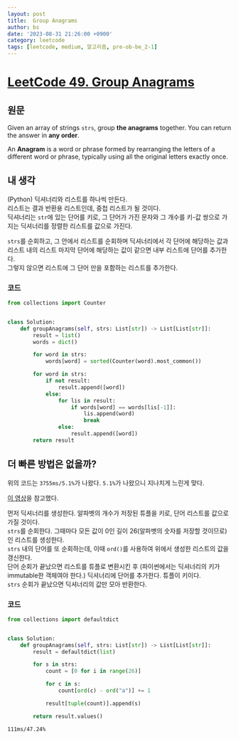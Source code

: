 ```yaml
---
layout: post
title:  Group Anagrams
author: bs
date: '2023-08-31 21:26:00 +0900'
category: leetcode
tags: [leetcode, medium, 알고리즘, pre-ob-be_2-1]
---
```


# [LeetCode 49. Group Anagrams](https://leetcode.com/problems/group-anagrams/)

## 원문
Given an array of strings `strs`, group **the anagrams** together. You can return the answer in **any order**.

An **Anagram** is a word or phrase formed by rearranging the letters of a different word or phrase, typically using all the original letters exactly once.

## 내 생각
(Python) 딕셔너리와 리스트를 하나씩 만든다.<br>
리스트는 결과 반환용 리스트인데, 중첩 리스트가 될 것이다.<br>
딕셔너리는 `str`에 있는 단어를 키로, 그 단어가 가진 문자와 그 개수를 키-값 쌍으로 가지는 딕셔너리를 정렬한 리스트를 값으로 가진다.

`strs`를 순회하고, 그 안에서 리스트를 순회하며 딕셔너리에서 각 단어에 해당하는 값과 리스트 내의 리스트 마지막 단어에 해당하는 값이 같으면 내부 리스트에 단어를 추가한다.<br>
그렇지 않으면 리스트에 그 단어 만을 포함하는 리스트를 추가한다.

### 코드
```python
from collections import Counter


class Solution:
    def groupAnagrams(self, strs: List[str]) -> List[List[str]]:
        result = list()
        words = dict()

        for word in strs:
            words[word] = sorted(Counter(word).most_common())

        for word in strs:
            if not result:
                result.append([word])
            else:
                for lis in result:
                    if words[word] == words[lis[-1]]:
                        lis.append(word)
                        break
                else:
                    result.append([word])
        return result
```

## 더 빠른 방법은 없을까?
위의 코드는 `3755ms/5.1%`가 나왔다. `5.1%`가 나왔으니 지나치게 느린게 맞다.

[이 영상](https://www.youtube.com/watch?v=vzdNOK2oB2E)을 참고했다.

먼저 딕셔너리를 생성한다. 알파벳의 개수가 저장된 튜플을 키로, 단어 리스트를 값으로 가질 것이다.<br>
`strs`를 순회한다. 그때마다 모든 값이 0인 길이 26(알파벳의 숫자를 저장할 것이므로)인 리스트를 생성한다.<br>
`strs` 내의 단어를 또 순회하는데, 이때 `ord()`를 사용하여 위에서 생성한 리스트의 값을 갱신한다.<br>
단어 순회가 끝났으면 리스트를 튜플로 변환시킨 후 (파이썬에서는 딕셔너리의 키가 immutable한 객체여야 한다.) 딕셔너리에 단어를 추가한다. 튜플이 키이다.<br>
`strs` 순회가 끝났으면 딕셔너리의 값만 모아 반환한다.

### 코드
```python
from collections import defaultdict


class Solution:
    def groupAnagrams(self, strs: List[str]) -> List[List[str]]:
        result = defaultdict(list)

        for s in strs:
            count = [0 for i in range(26)]

            for c in s:
                count[ord(c) - ord("a")] += 1

            result[tuple(count)].append(s)

        return result.values()
```

`111ms/47.24%`